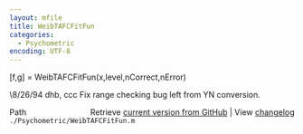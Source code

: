 ```yaml
---
layout: mfile
title: WeibTAFCFitFun
categories:
  - Psychometric
encoding: UTF-8
---
```


[f,g] = WeibTAFCFitFun(x,level,nCorrect,nError)

\8/26/94     dhb, ccc    Fix range checking bug left from YN conversion.


<div class="code_header" style="text-align:right;">
  <span style="float:left;">Path&nbsp;&nbsp;</span> <span class="counter">Retrieve <a href=
  "https://raw.github.com/Psychtoolbox-3/Psychtoolbox-3/beta/./Psychometric/WeibTAFCFitFun.m">current version from GitHub</a> | View <a href=
  "https://github.com/Psychtoolbox-3/Psychtoolbox-3/commits/beta/./Psychometric/WeibTAFCFitFun.m">changelog</a></span>
</div>
<div class="code">
  <code>./Psychometric/WeibTAFCFitFun.m</code>
</div>
